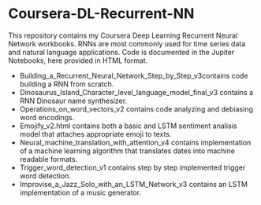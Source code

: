 # Coursera-DL-Recurrent-NN
This repository contains my Coursera Deep Learning Recurrent Neural Network workbooks. RNNs are most commonly used for time series data and natural language applications. 
Code is documented in the Jupiter Notebooks, here provided in HTML format.
* Building_a_Recurrent_Neural_Network_Step_by_Step_v3contains code building a RNN from scratch. 
* Dinosaurus_Island_Character_level_language_model_final_v3 contains a RNN Dinosaur name synthesizer.
* Operations_on_word_vectors_v2 contains code analyzing and debiasing word encodings.
* Emojify_v2.html contains both a basic and LSTM sentiment analisis model that attaches appropriate emoji to texts. 
* Neural_machine_translation_with_attention_v4 contains implementation of a machine learning algorithm that translates dates into machine readable formats.
* Trigger_word_detection_v1 contains step by step implemented trigger word detection.
* Improvise_a_Jazz_Solo_with_an_LSTM_Network_v3 contains an LSTM implementation of a music generator.
